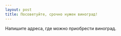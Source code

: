 ```yaml
---
layout: post 
title: Посоветуйте, срочно нужен виноград! 
--- 
```

Напишите адреса, где можно приобрести виноград.